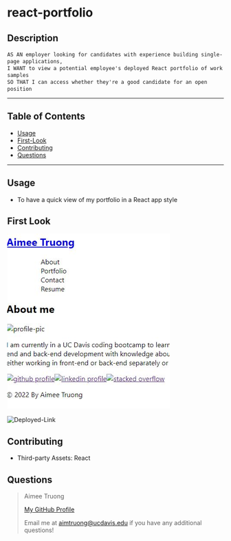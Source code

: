 # react-portfolio


## Description
    AS AN employer looking for candidates with experience building single-page applications,
    I WANT to view a potential employee's deployed React portfolio of work samples
    SO THAT I can access whether they're a good candidate for an open position

---

## Table of Contents
- [Usage](#usage)
- [First-Look](#first-look)
- [Contributing](#contributing)
- [Questions](#questions)

---


## Usage
- To have a quick view of my portfolio in a React app style


## First Look
![first-look](src/assets/images/first-look.JPG)

![Deployed-Link](https://aimtruong.github.io/react-portfolio/)


## Contributing
- Third-party Assets: React


## Questions
>Aimee Truong
>
>[My GitHub Profile](https://github.com/aimtruong)
>
>Email me at aimtruong@ucdavis.edu if you have any additional questions!

    
